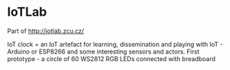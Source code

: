 # IoTLab
Part of http://iotlab.zcu.cz/

IoT clock = an IoT artefact for learning, dissemination and playing with IoT - Arduino or ESP8266 and some interesting sensors and actors.
First prototype - a circle of 60 WS2812 RGB LEDs connected with breadboard
